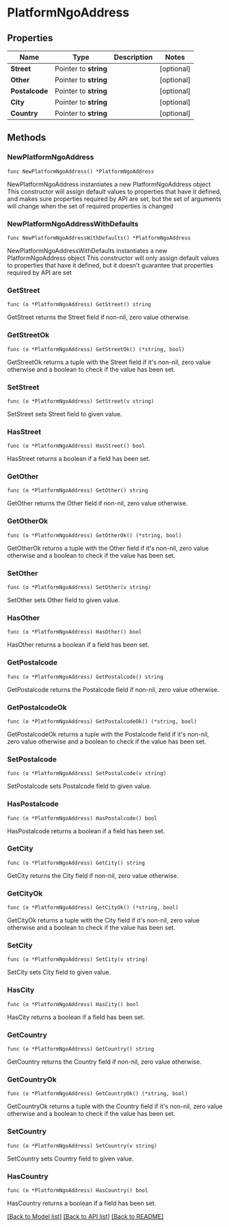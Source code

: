 # PlatformNgoAddress

## Properties

Name | Type | Description | Notes
------------ | ------------- | ------------- | -------------
**Street** | Pointer to **string** |  | [optional] 
**Other** | Pointer to **string** |  | [optional] 
**Postalcode** | Pointer to **string** |  | [optional] 
**City** | Pointer to **string** |  | [optional] 
**Country** | Pointer to **string** |  | [optional] 

## Methods

### NewPlatformNgoAddress

`func NewPlatformNgoAddress() *PlatformNgoAddress`

NewPlatformNgoAddress instantiates a new PlatformNgoAddress object
This constructor will assign default values to properties that have it defined,
and makes sure properties required by API are set, but the set of arguments
will change when the set of required properties is changed

### NewPlatformNgoAddressWithDefaults

`func NewPlatformNgoAddressWithDefaults() *PlatformNgoAddress`

NewPlatformNgoAddressWithDefaults instantiates a new PlatformNgoAddress object
This constructor will only assign default values to properties that have it defined,
but it doesn't guarantee that properties required by API are set

### GetStreet

`func (o *PlatformNgoAddress) GetStreet() string`

GetStreet returns the Street field if non-nil, zero value otherwise.

### GetStreetOk

`func (o *PlatformNgoAddress) GetStreetOk() (*string, bool)`

GetStreetOk returns a tuple with the Street field if it's non-nil, zero value otherwise
and a boolean to check if the value has been set.

### SetStreet

`func (o *PlatformNgoAddress) SetStreet(v string)`

SetStreet sets Street field to given value.

### HasStreet

`func (o *PlatformNgoAddress) HasStreet() bool`

HasStreet returns a boolean if a field has been set.

### GetOther

`func (o *PlatformNgoAddress) GetOther() string`

GetOther returns the Other field if non-nil, zero value otherwise.

### GetOtherOk

`func (o *PlatformNgoAddress) GetOtherOk() (*string, bool)`

GetOtherOk returns a tuple with the Other field if it's non-nil, zero value otherwise
and a boolean to check if the value has been set.

### SetOther

`func (o *PlatformNgoAddress) SetOther(v string)`

SetOther sets Other field to given value.

### HasOther

`func (o *PlatformNgoAddress) HasOther() bool`

HasOther returns a boolean if a field has been set.

### GetPostalcode

`func (o *PlatformNgoAddress) GetPostalcode() string`

GetPostalcode returns the Postalcode field if non-nil, zero value otherwise.

### GetPostalcodeOk

`func (o *PlatformNgoAddress) GetPostalcodeOk() (*string, bool)`

GetPostalcodeOk returns a tuple with the Postalcode field if it's non-nil, zero value otherwise
and a boolean to check if the value has been set.

### SetPostalcode

`func (o *PlatformNgoAddress) SetPostalcode(v string)`

SetPostalcode sets Postalcode field to given value.

### HasPostalcode

`func (o *PlatformNgoAddress) HasPostalcode() bool`

HasPostalcode returns a boolean if a field has been set.

### GetCity

`func (o *PlatformNgoAddress) GetCity() string`

GetCity returns the City field if non-nil, zero value otherwise.

### GetCityOk

`func (o *PlatformNgoAddress) GetCityOk() (*string, bool)`

GetCityOk returns a tuple with the City field if it's non-nil, zero value otherwise
and a boolean to check if the value has been set.

### SetCity

`func (o *PlatformNgoAddress) SetCity(v string)`

SetCity sets City field to given value.

### HasCity

`func (o *PlatformNgoAddress) HasCity() bool`

HasCity returns a boolean if a field has been set.

### GetCountry

`func (o *PlatformNgoAddress) GetCountry() string`

GetCountry returns the Country field if non-nil, zero value otherwise.

### GetCountryOk

`func (o *PlatformNgoAddress) GetCountryOk() (*string, bool)`

GetCountryOk returns a tuple with the Country field if it's non-nil, zero value otherwise
and a boolean to check if the value has been set.

### SetCountry

`func (o *PlatformNgoAddress) SetCountry(v string)`

SetCountry sets Country field to given value.

### HasCountry

`func (o *PlatformNgoAddress) HasCountry() bool`

HasCountry returns a boolean if a field has been set.


[[Back to Model list]](../README.md#documentation-for-models) [[Back to API list]](../README.md#documentation-for-api-endpoints) [[Back to README]](../README.md)


